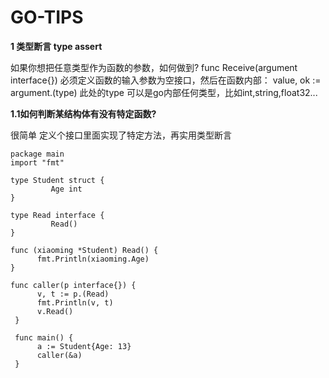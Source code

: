 # GO-TIPS

**1 类型断言 type assert**

如果你想把任意类型作为函数的参数，如何做到?
func Receive(argument interface{})
必须定义函数的输入参数为空接口，然后在函数内部：
value, ok := argument.(type)
此处的type 可以是go内部任何类型，比如int,string,float32...

**1.1如何判断某结构体有没有特定函数?**

很简单 定义个接口里面实现了特定方法，再实用类型断言
```
package main
import "fmt"

type Student struct {
         Age int
}

type Read interface {
         Read()
}
 
func (xiaoming *Student) Read() {
      fmt.Println(xiaoming.Age)
}

func caller(p interface{}) {
      v, t := p.(Read)
      fmt.Println(v, t)
      v.Read()
 }
  
 func main() {
      a := Student{Age: 13}
      caller(&a)
 }
```

